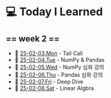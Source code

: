 # 💻 Today I Learned

## == week 2 == 

- 📅  [25-02-03.Mon](https://github.com/100-hours-a-week/kellyn.lee-TIL/blob/main/February/25-02-03%20Mon.md) - Tail Call
- 📅  [25-02-04.Tue](https://github.com/100-hours-a-week/kellyn.lee-TIL/blob/main/February/25-02-04%20Tue.md) - NumPy & Pandas
- 📅  [25-02-05.Wed](https://github.com/100-hours-a-week/kellyn.lee-TIL/blob/main/February/25-02-05%20Wed.md) - NumPy 심화 강의
- 📅  [25-02-06.Thu](https://github.com/100-hours-a-week/kellyn.lee-TIL/blob/main/February/25-02-06%20Thu.md) - Pandas 심화 강의
- 📅  [25-02-07.Fri](https://github.com/100-hours-a-week/kellyn.lee-TIL/blob/main/February/25-02-07%20Fri.md) - Deep Dive
- 📅  [25-02-08.Sat](https://github.com/100-hours-a-week/kellyn.lee-TIL/blob/main/February/25-02-08%20Sat.md) - Linear Algbra 
